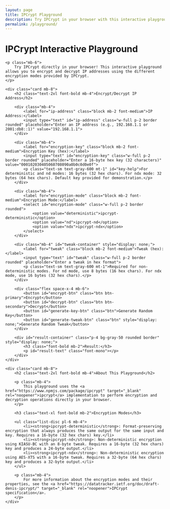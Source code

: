 ```yaml
---
layout: page
title: IPCrypt Playground
description: Try IPCrypt in your browser with this interactive playground. Encrypt and decrypt IP addresses using different modes.
permalink: /playground/
---
```


<div class="max-w-4xl mx-auto">
    <h1 class="text-3xl font-bold mb-6">IPCrypt Interactive Playground</h1>
    
    <p class="mb-6">
        Try IPCrypt directly in your browser! This interactive playground allows you to encrypt and decrypt IP addresses using the different encryption modes provided by IPCrypt.
    </p>
    
    <div class="card mb-8">
        <h2 class="text-2xl font-bold mb-4">Encrypt/Decrypt IP Address</h2>
        
        <div class="mb-4">
            <label for="ip-address" class="block mb-2 font-medium">IP Address:</label>
            <input type="text" id="ip-address" class="w-full p-2 border rounded" placeholder="Enter an IP address (e.g., 192.168.1.1 or 2001:db8::1)" value="192.168.1.1">
        </div>
        
        <div class="mb-4">
            <label for="encryption-key" class="block mb-2 font-medium">Encryption Key (hex):</label>
            <input type="text" id="encryption-key" class="w-full p-2 border rounded" placeholder="Enter a 16-byte hex key (32 characters)" value="000102030405060708090a0b0c0d0e0f">
            <p class="text-sm text-gray-600 mt-1" id="key-help">For deterministic and nd modes: 16 bytes (32 hex chars). For ndx mode: 32 bytes (64 hex chars). Default key provided for demonstration.</p>
        </div>
        
        <div class="mb-4">
            <label for="encryption-mode" class="block mb-2 font-medium">Encryption Mode:</label>
            <select id="encryption-mode" class="w-full p-2 border rounded">
                <option value="deterministic">ipcrypt-deterministic</option>
                <option value="nd">ipcrypt-nd</option>
                <option value="ndx">ipcrypt-ndx</option>
            </select>
        </div>
        
        <div class="mb-4" id="tweak-container" style="display: none;">
            <label for="tweak" class="block mb-2 font-medium">Tweak (hex):</label>
            <input type="text" id="tweak" class="w-full p-2 border rounded" placeholder="Enter a tweak in hex format">
            <p class="text-sm text-gray-600 mt-1">Required for non-deterministic modes. For nd mode, use 8 bytes (16 hex chars). For ndx mode, use 16 bytes (32 hex chars).</p>
        </div>
        
        <div class="flex space-x-4 mb-6">
            <button id="encrypt-btn" class="btn btn-primary">Encrypt</button>
            <button id="decrypt-btn" class="btn btn-secondary">Decrypt</button>
            <button id="generate-key-btn" class="btn">Generate Random Key</button>
            <button id="generate-tweak-btn" class="btn" style="display: none;">Generate Random Tweak</button>
        </div>
        
        <div id="result-container" class="p-4 bg-gray-50 rounded border" style="display: none;">
            <h3 class="font-bold mb-2">Result:</h3>
            <p id="result-text" class="font-mono"></p>
        </div>
    </div>
    
    <div class="card mb-8">
        <h2 class="text-2xl font-bold mb-4">About This Playground</h2>
        
        <p class="mb-4">
            This playground uses the <a href="https://www.npmjs.com/package/ipcrypt" target="_blank" rel="noopener">ipcrypt</a> implementation to perform encryption and decryption operations directly in your browser.
        </p>
        
        <h3 class="text-xl font-bold mb-2">Encryption Modes</h3>
        
        <ul class="list-disc pl-6 mb-4">
            <li><strong>ipcrypt-deterministic</strong>: Format-preserving encryption that always produces the same output for the same input and key. Requires a 16-byte (32 hex chars) key.</li>
            <li><strong>ipcrypt-nd</strong>: Non-deterministic encryption using KIASU-BC with an 8-byte tweak. Requires a 16-byte (32 hex chars) key and produces a 24-byte output.</li>
            <li><strong>ipcrypt-ndx</strong>: Non-deterministic encryption using AES-XTS with a 16-byte tweak. Requires a 32-byte (64 hex chars) key and produces a 32-byte output.</li>
        </ul>
        
        <p class="mb-4">
            For more information about the encryption modes and their properties, see the <a href="https://datatracker.ietf.org/doc/draft-denis-ipcrypt/" target="_blank" rel="noopener">IPCrypt specification</a>.
        </p>
    </div>
</div>

<script src="{{ site.baseurl }}/assets/js/lib/ipcrypt.js"></script>
<script>
document.addEventListener('DOMContentLoaded', function() {
    const ipAddressInput = document.getElementById('ip-address');
    const encryptionKeyInput = document.getElementById('encryption-key');
    const encryptionModeSelect = document.getElementById('encryption-mode');
    const tweakContainer = document.getElementById('tweak-container');
    const tweakInput = document.getElementById('tweak');
    const encryptBtn = document.getElementById('encrypt-btn');
    const decryptBtn = document.getElementById('decrypt-btn');
    const generateKeyBtn = document.getElementById('generate-key-btn');
    const generateTweakBtn = document.getElementById('generate-tweak-btn');
    const resultContainer = document.getElementById('result-container');
    const resultText = document.getElementById('result-text');
    
    // Show/hide tweak input and update key requirements based on encryption mode
    encryptionModeSelect.addEventListener('change', function() {
        const keyHelp = document.getElementById('key-help');
        
        if (this.value === 'deterministic') {
            tweakContainer.style.display = 'none';
            generateTweakBtn.style.display = 'none';
            encryptionKeyInput.placeholder = 'Enter a 16-byte hex key (32 characters)';
            keyHelp.textContent = 'For deterministic mode: 16 bytes (32 hex chars). Default key provided for demonstration.';
        } else {
            tweakContainer.style.display = 'block';
            generateTweakBtn.style.display = 'inline-flex';
            
            // Update placeholder based on mode
            if (this.value === 'nd') {
                tweakInput.placeholder = 'Enter an 8-byte tweak (16 hex characters)';
                encryptionKeyInput.placeholder = 'Enter a 16-byte hex key (32 characters)';
                keyHelp.textContent = 'For nd mode: 16 bytes (32 hex chars). Default key provided for demonstration.';
            } else if (this.value === 'ndx') {
                tweakInput.placeholder = 'Enter a 16-byte tweak (32 hex characters)';
                encryptionKeyInput.placeholder = 'Enter a 32-byte hex key (64 characters)';
                keyHelp.textContent = 'For ndx mode: 32 bytes (64 hex chars). Generate a new key or extend the default.';
            }
        }
    });
    
    // Generate random key
    generateKeyBtn.addEventListener('click', function() {
        const mode = encryptionModeSelect.value;
        let keyLength = 32; // 16 bytes = 32 hex chars for deterministic and nd modes
        
        if (mode === 'ndx') {
            keyLength = 64; // 32 bytes = 64 hex chars for ndx mode
        }
        
        const key = generateRandomHex(keyLength);
        encryptionKeyInput.value = key;
    });
    
    // Generate random tweak
    generateTweakBtn.addEventListener('click', function() {
        const mode = encryptionModeSelect.value;
        let tweakLength = 16; // 8 bytes = 16 hex chars for nd mode
        
        if (mode === 'ndx') {
            tweakLength = 32; // 16 bytes = 32 hex chars for ndx mode
        }
        
        const tweak = generateRandomHex(tweakLength);
        tweakInput.value = tweak;
    });
    
    // Encrypt button
    encryptBtn.addEventListener('click', function() {
        try {
            const ip = ipAddressInput.value.trim();
            const key = hexToBytes(encryptionKeyInput.value.trim());
            const mode = encryptionModeSelect.value;
            
            console.log('Encrypting IP:', ip);
            console.log('Key:', Array.from(key).map(b => b.toString(16).padStart(2, '0')).join(''));
            console.log('Mode:', mode);
            
            if (!ip) {
                throw new Error('Please enter an IP address');
            }
            
            const expectedKeyLength = mode === 'ndx' ? 32 : 16;
            if (key.length !== expectedKeyLength) {
                throw new Error(`Key must be ${expectedKeyLength} bytes (${expectedKeyLength * 2} hex characters) for ${mode} mode`);
            }
            
            let result;
            console.log('Using ipcrypt object:', ipcrypt);
            
            if (mode === 'deterministic') {
                console.log('Using deterministic mode');
                result = ipcrypt.deterministic.encrypt(ip, key);
            } else {
                const tweak = hexToBytes(tweakInput.value.trim());
                
                if (mode === 'nd') {
                    if (tweak.length !== 8) {
                        throw new Error('Tweak must be 8 bytes (16 hex characters) for nd mode');
                    }
                    result = ipcrypt.nd.encrypt(ip, key, tweak);
                } else if (mode === 'ndx') {
                    if (tweak.length !== 16) {
                        throw new Error('Tweak must be 16 bytes (32 hex characters) for ndx mode');
                    }
                    result = ipcrypt.ndx.encrypt(ip, key, tweak);
                }
            }
            
            resultContainer.style.display = 'block';
            resultText.textContent = result;
            resultText.classList.remove('text-red-500');
        } catch (error) {
            resultContainer.style.display = 'block';
            resultText.textContent = 'Error: ' + error.message;
            resultText.classList.add('text-red-500');
        }
    });
    
    // Decrypt button
    decryptBtn.addEventListener('click', function() {
        try {
            const encryptedValue = ipAddressInput.value.trim();
            const key = hexToBytes(encryptionKeyInput.value.trim());
            const mode = encryptionModeSelect.value;
            
            if (!encryptedValue) {
                throw new Error('Please enter an encrypted value');
            }
            
            const expectedKeyLength = mode === 'ndx' ? 32 : 16;
            if (key.length !== expectedKeyLength) {
                throw new Error(`Key must be ${expectedKeyLength} bytes (${expectedKeyLength * 2} hex characters) for ${mode} mode`);
            }
            
            let result;
            
            if (mode === 'deterministic') {
                result = ipcrypt.deterministic.decrypt(encryptedValue, key);
            } else {
                const tweak = hexToBytes(tweakInput.value.trim());
                
                if (mode === 'nd') {
                    if (tweak.length !== 8) {
                        throw new Error('Tweak must be 8 bytes (16 hex characters) for nd mode');
                    }
                    result = ipcrypt.nd.decrypt(encryptedValue, key, tweak);
                } else if (mode === 'ndx') {
                    if (tweak.length !== 16) {
                        throw new Error('Tweak must be 16 bytes (32 hex characters) for ndx mode');
                    }
                    result = ipcrypt.ndx.decrypt(encryptedValue, key, tweak);
                }
            }
            
            resultContainer.style.display = 'block';
            resultText.textContent = result;
            resultText.classList.remove('text-red-500');
        } catch (error) {
            resultContainer.style.display = 'block';
            resultText.textContent = 'Error: ' + error.message;
            resultText.classList.add('text-red-500');
        }
    });
    
    // Helper functions
    function generateRandomHex(length) {
        const bytes = new Uint8Array(length / 2);
        crypto.getRandomValues(bytes);
        return Array.from(bytes).map(b => b.toString(16).padStart(2, '0')).join('');
    }
    
    function hexToBytes(hex) {
        hex = hex.replace(/\s/g, ''); // Remove whitespace
        const bytes = new Uint8Array(hex.length / 2);
        for (let i = 0; i < hex.length; i += 2) {
            bytes[i / 2] = parseInt(hex.substr(i, 2), 16);
        }
        return bytes;
    }
});
</script>

<style>
.btn-sm {
    padding: 0.375rem 0.75rem;
    font-size: 0.875rem;
}

.text-red-500 {
    color: #ef4444;
}

.list-disc {
    list-style-type: disc;
}

.font-mono {
    font-family: var(--font-mono);
}
</style>